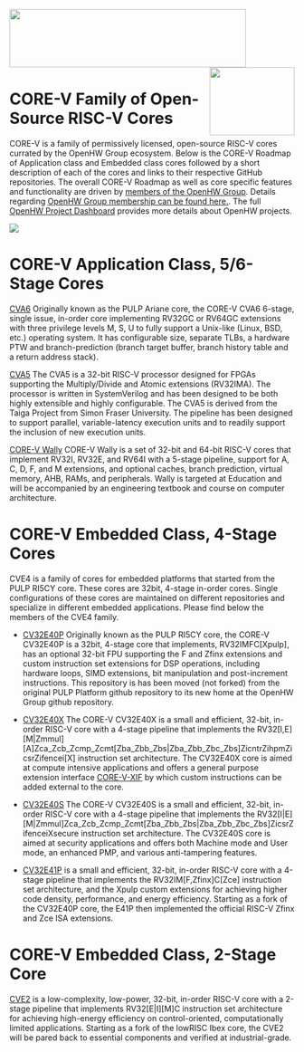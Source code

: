 <img src="https://www.openhwgroup.org/images/openhw-landscape.png" width="418px" height="103px" /> <img src="https://www.openhwgroup.org/images/core-v-portrait.png" align="right" width="150px" height="120px"/>

# CORE-V Family of Open-Source RISC-V Cores

CORE-V is a family of permissively licensed, open-source RISC-V cores currated by the OpenHW Group ecosystem. Below is the CORE-V Roadmap of Application class and Embedded class cores followed by a short description of each of the cores and links to their respective GitHub repositories.  The overall CORE-V Roadmap as well as core specific features and functionality are driven by [members of the OpenHW Group](https://www.openhwgroup.org/#members-partners). Details regarding [OpenHW Group membership can be found here.](https://www.openhwgroup.org/membership/#tab-membership). The full [OpenHW Project Dashboard](https://github.com/openhwgroup/programs/blob/master/dashboard/Dashboard_SpreadSheetFriendly.md) provides more details about OpenHW projects.

<img src="https://github.com/openhwgroup/core-v-cores/blob/master/CV-CORES-Roadmap_2023-03-14.png" align="center" />


# CORE-V Application Class, 5/6-Stage Cores

[CVA6](https://github.com/openhwgroup/cva6) Originally known as the PULP Ariane core, the CORE-V CVA6 6-stage, single issue, in-order core implementing RV32GC or RV64GC extensions with three privilege levels M, S, U to fully support a Unix-like (Linux, BSD, etc.) operating system. It has configurable size, separate TLBs, a hardware PTW and branch-prediction (branch target buffer, branch history table and a return address stack).

[CVA5](https://github.com/openhwgroup/cva5) The CVA5 is a 32-bit RISC-V processor designed for FPGAs supporting the Multiply/Divide and Atomic extensions (RV32IMA). The processor is written in SystemVerilog and has been designed to be both highly extensible and highly configurable. The CVA5 is derived from the Taiga Project from Simon Fraser University. The pipeline has been designed to support parallel, variable-latency execution units and to readily support the inclusion of new execution units.

[CORE-V Wally](https://github.com/openhwgroup/cvw) CORE-V Wally is a set of 32-bit and 64-bit RISC-V cores that implement RV32I, RV32E, and RV64I with a 5-stage pipeline, support for A, C, D, F, and M extensions, and optional caches, branch
prediction, virtual memory, AHB, RAMs, and peripherals. Wally is targeted at Education and will be accompanied by an engineering textbook and course on computer architecture.


# CORE-V Embedded Class, 4-Stage Cores

CVE4 is a family of cores for embedded platforms that started from the PULP RI5CY core. These cores are 32bit, 4-stage in-order cores. Single configurations of these cores are maintained on different repositories and specialize in different embedded applications. Please find below the members of the CVE4 family.

- [CV32E40P](https://github.com/openhwgroup/cv32e40p) Originally known as the PULP RI5CY core, the CORE-V CV32E40P is a 32bit, 4-stage core that implements, RV32IMFC[Xpulp], has an optional 32-bit FPU supporting the F and Zfinx extensions and custom instruction set extensions for DSP operations, including hardware loops, SIMD extensions, bit manipulation and post-increment instructions.  This repository is has been moved (not forked) from the original PULP Platform github repository to its new home at the OpenHW Group github repository.

- [CV32E40X](https://github.com/openhwgroup/cv32e40x) The CORE-V CV32E40X is a small and efficient, 32-bit, in-order RISC-V core with a 4-stage pipeline that implements the RV32[I,E][M|Zmmul][A]Zca_Zcb_Zcmp_Zcmt[Zba_Zbb_Zbs|Zba_Zbb_Zbc_Zbs]ZicntrZihpmZicsrZifencei[X] instruction set architecture. The CV32E40X core is aimed at compute intensive applications and offers a general purpose extension interface [CORE-V-XIF](https://github.com/openhwgroup/core-v-xif) by which custom instructions can be added external to the core.

- [CV32E40S](https://github.com/openhwgroup/cv32e40s) The CORE-V CV32E40S is a small and efficient, 32-bit, in-order RISC-V core with a 4-stage pipeline that implements the RV32[I|E][M|Zmmul]Zca_Zcb_Zcmp_Zcmt[Zba_Zbb_Zbs|Zba_Zbb_Zbc_Zbs]ZicsrZifenceiXsecure instruction set architecture. The CV32E40S core is aimed at security applications and offers both Machine mode and User mode, an enhanced PMP, and various anti-tampering features.

- [CV32E41P](https://github.com/openhwgroup/cv32e41p) is a small and efficient, 32-bit, in-order RISC-V core with a 4-stage pipeline that implements the RV32IM[F,Zfinx]C[Zce] instruction set architecture, and the Xpulp custom extensions for achieving higher code density, performance, and energy efficiency. Starting as a fork of the CV32E40P core, the E41P then implemented the official RISC-V Zfinx and Zce ISA extensions.

# CORE-V Embedded Class, 2-Stage Core

[CVE2](https://github.com/openhwgroup/cve2) is a low-complexity, low-power, 32-bit, in-order RISC-V core with a 2-stage pipeline that implements RV32[E|I][M]C instruction set architecture for achieving high-energy efficiency on control-oriented, computationally limited applications. Starting as a fork of the lowRISC Ibex core, the CVE2 will be pared back to essential components and verified at industrial-grade.
